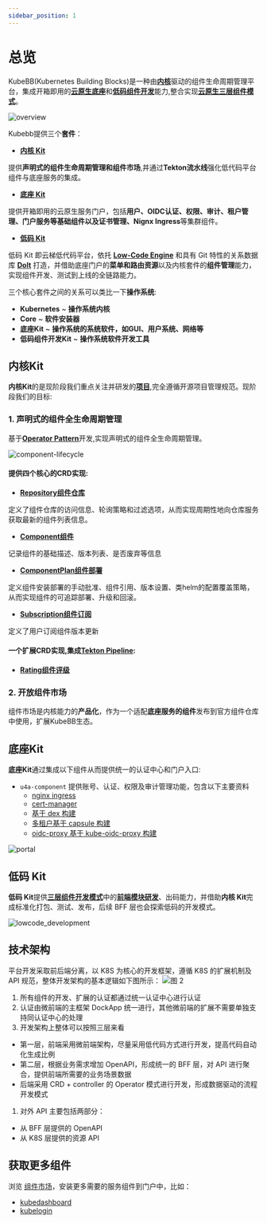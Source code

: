 ```yaml
---
sidebar_position: 1
---
```


# 总览

KubeBB(Kubernetes Building Blocks)是一种由[**内核**](./core/intro)驱动的组件生命周期管理平台，集成开箱即用的[**云原生底座**](./building-base/intro)和[**低码组件开发**](./lowcode-development/intro)能力,整合实现[**云原生三层组件模式**](./lowcode-development/development_pattern)。

![overview](./images/kubebb_overview.drawio.png)

Kubebb提供三个**套件**：

- [**内核 Kit**](./core/intro)

提供**声明式的组件生命周期管理和组件市场**,并通过**Tekton流水线**强化低代码平台组件与底座服务的集成。

- [**底座 Kit**](./building-base/intro)

提供开箱即用的云原生服务门户，包括**用户、OIDC认证、权限、审计、租户管理、门户服务等基础组件以及证书管理、Nignx Ingress**等集群组件。

- [**低码 Kit**](./lowcode-development/intro)

低码 Kit 即云梯低代码平台，依托 [**Low-Code Engine**](https://lowcode-engine.cn/index) 和具有 Git 特性的关系数据库 [**Dolt**](https://www.dolthub.com/) 打造，并借助底座门户的**菜单和路由资源**以及内核套件的**组件管理**能力，实现组件开发、测试到上线的全链路能力。

三个核心套件之间的关系可以类比一下**操作系统**:

- **Kubernetes** ~ **操作系统内核**
- **Core** ~ **软件安装器**
- **底座Kit** ~ **操作系统的系统软件，如GUI、用户系统、网络等**
- **低码组件开发Kit** ~ **操作系统软件开发工具**

## 内核Kit

**内核Kit**的是现阶段我们重点关注并研发的[**项目**](https://github.com/kubebb/core),完全遵循开源项目管理规范。现阶段我们的目标:

### 1. 声明式的组件全生命周期管理

基于[**Operator Pattern**](https://kubernetes.io/docs/concepts/extend-kubernetes/operator/)开发,实现声明式的组件全生命周期管理。

![component-lifecycle](./images/component-lifecycle.drawio.png)

#### 提供四个核心的CRD实现:

- [**Repository组件仓库**](./core/concepts/repository)

定义了组件仓库的访问信息、轮询策略和过滤选项，从而实现周期性地向仓库服务获取最新的组件列表信息。

- [**Component组件**](./core/concepts/component)

记录组件的基础描述、版本列表、是否废弃等信息

- [**ComponentPlan组件部署**](./core/concepts/componentplan)

定义组件安装部署的手动批准、组件引用、版本设置、类helm的配置覆盖策略，从而实现组件的可追踪部署、升级和回滚。

- [**Subscription组件订阅**](./core/concepts/subscription)

定义了用户订阅组件版本更新

#### 一个扩展CRD实现,集成[**Tekton Pipeline**](https://tekton.dev/):

- [**Rating组件评级**](./core/rating)

### 2. 开放组件市场

组件市场是内核能力的**产品化**，作为一个适配**底座服务的组件**发布到官方组件仓库中使用，扩展KubeBB生态。

## 底座Kit

**底座Kit**通过集成以下组件从而提供统一的认证中心和门户入口:

- `u4a-component` 提供账号、认证、权限及审计管理功能，包含以下主要资料
    - [nginx ingress](https://docs.nginx.com/nginx-ingress-controller/)
    - [cert-manager](https://cert-manager.io/)
    - [基于 dex 构建](https://github.com/dexidp/dex)
    - [多租户基于 capsule 构建](https://github.com/clastix/capsule)
    - [oidc-proxy 基于 kube-oidc-proxy 构建](https://github.com/jetstack/kube-oidc-proxy)

![portal](./images/kubebb_portal.png)

## 低码 Kit

**低码 Kit**提供[**三层组件开发模式**](./lowcode-development/development_pattern)中的[**前端模块研发**](./lowcode-development/development/frontend)、出码能力，并借助**内核 Kit**完成标准化打包、测试、发布，后续 BFF 层也会探索低码的开发模式。

![lowcode_development](./images/lowcode-development.png)

## 技术架构
平台开发采取前后端分离，以 K8S 为核心的开发框架，遵循 K8S 的扩展机制及 API 规范，整体开发架构的基本逻辑如下图所示：
![图 2](images/6b8d0cb645caee89c8df55940f5c5b3379940f8714667f8fb2dc780f3442b8f0.png)

1. 所有组件的开发、扩展的认证都通过统一认证中心进行认证
2. 认证由微前端的主框架 DockApp 统一进行，其他微前端的扩展不需要单独支持同认证中心的处理
3. 开发架构上整体可以按照三层来看
- 第一层，前端采用微前端架构，尽量采用低代码方式进行开发，提高代码自动化生成比例
- 第二层，根据业务需求增加 OpenAPI，形成统一的 BFF 层，对 API 进行聚合，提供前端所需要的业务场景数据
- 后端采用 CRD + controller 的 Operator 模式进行开发，形成数据驱动的流程开发模式
1. 对外 API 主要包括两部分：
- 从 BFF 层提供的 OpenAPI
- 从 K8S 层提供的资源 API

## 获取更多组件
浏览 [组件市场](/docs/category/组件市场)，安装更多需要的服务组件到门户中，比如：
* [kubedashboard](/docs/component-market/kubedashboard)
* [kubelogin](/docs/component-market/kubelogin)
